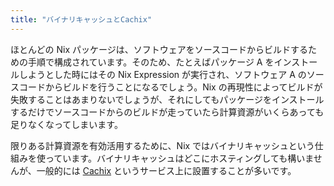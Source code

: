 ```yaml
---
title: "バイナリキャッシュとCachix"
---
```


ほとんどの Nix パッケージは、ソフトウェアをソースコードからビルドするための手順で構成されています。そのため、たとえばパッケージ A をインストールしようとした時にはその Nix Expression が実行され、ソフトウェア A のソースコードからビルドを行うことになるでしょう。Nix の再現性によってビルドが失敗することはあまりないでしょうが、それにしてもパッケージをインストールするだけでソースコードからのビルドが走っていたら計算資源がいくらあっても足りなくなってしまいます。

限りある計算資源を有効活用するために、Nix ではバイナリキャッシュという仕組みを使っています。バイナリキャッシュはどこにホスティングしても構いませんが、一般的には [Cachix](https://cachix.org) というサービス上に設置することが多いです。
